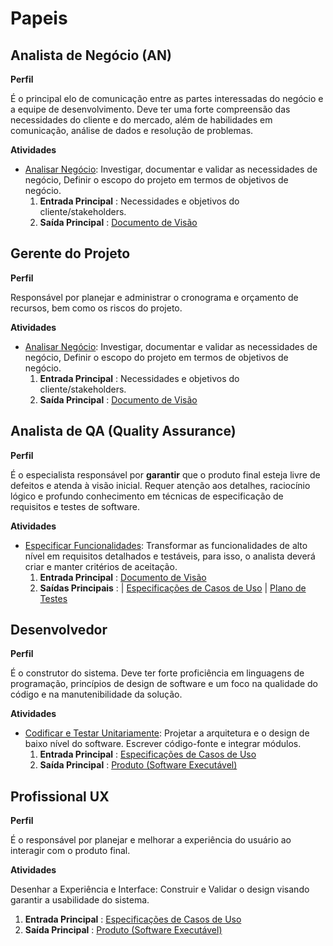 
# Papeis


## Analista de Negócio (AN)

**Perfil**  

É o principal elo de comunicação entre as partes interessadas do negócio e a equipe de desenvolvimento. Deve ter uma forte compreensão das necessidades do cliente e do mercado, além de habilidades em comunicação, análise de dados e resolução de problemas.  

**Atividades**  

* [Analisar Negócio](atividades.md#1-analisar-negócio): Investigar, documentar e validar as necessidades de negócio,  Definir o escopo do projeto em termos de objetivos de negócio.
    1. **Entrada Principal** : Necessidades e objetivos do cliente/stakeholders.  
    2. **Saída Principal** : [Documento de Visão](artefatos.md#1-documento-de-visão)  

## Gerente do Projeto

**Perfil**  

Responsável por planejar e administrar o cronograma e orçamento de recursos, bem como os riscos do projeto.

**Atividades**  

* [Analisar Negócio](atividades.md#1-analisar-negócio): Investigar, documentar e validar as necessidades de negócio,  Definir o escopo do projeto em termos de objetivos de negócio.
    1. **Entrada Principal** : Necessidades e objetivos do cliente/stakeholders.  
    2. **Saída Principal** : [Documento de Visão](artefatos.md#1-documento-de-visão)  

## Analista de QA (Quality Assurance)

**Perfil**  

É o especialista responsável por **garantir** que o produto final esteja livre de defeitos e atenda à visão inicial. Requer atenção aos detalhes, raciocínio lógico e profundo conhecimento em técnicas de especificação de requisitos e testes de software.

**Atividades**

* [Especificar Funcionalidades](atividades.md#2-especificar-funcionalidades): Transformar as funcionalidades de alto nível em requisitos detalhados e testáveis, para isso, o analista deverá criar e manter critérios de aceitação.
    1. **Entrada Principal** : [Documento de Visão](artefatos.md#1-documento-de-visão)   
    2. **Saídas Principais** : | [Especificações de Casos de Uso](https://github.com/JoaoLima98/triagem_hospitalar/tree/main/documentacao/especificacoes/caso-de-uso)
                               | [Plano de Testes](artefatos.md#5-plano-de-testes) 

## Desenvolvedor  

**Perfil**  

É o construtor do sistema. Deve ter forte proficiência em linguagens de programação, princípios de design de software e um foco na qualidade do código e na manutenibilidade da solução.

**Atividades**  

* [Codificar e Testar Unitariamente](atividades.md#3-codificar-e-testar-unitariamente): Projetar a arquitetura e o design de baixo nível do software. Escrever código-fonte e integrar módulos.
    1. **Entrada Principal** :  [Especificações de Casos de Uso](https://github.com/JoaoLima98/triagem_hospitalar/tree/main/documentacao/especificacoes/caso-de-uso) 
    2. **Saída Principal** : [Produto (Software Executável)](artefatos.md#3-produto-software-executável)
 
## Profissional UX

**Perfil**

É o responsável por planejar e melhorar a experiência do usuário ao interagir com o produto final.

**Atividades**

Desenhar a Experiência e Interface: Construir e Validar o design visando garantir a usabilidade do sistema.

1. **Entrada Principal** : [Especificações de Casos de Uso](https://github.com/JoaoLima98/triagem_hospitalar/tree/main/documentacao/especificacoes/caso-de-uso) 
2. **Saída Principal** : [Produto (Software Executável)](artefatos.md#3-produto-software-executável) 
